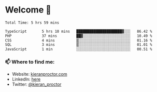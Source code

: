 # Welcome 🦘

<!--START_SECTION:waka-->

```txt
Total Time: 5 hrs 59 mins

TypeScript       5 hrs 10 mins   █████████████████████▓░░░   86.42 %
PHP              37 mins         ██▓░░░░░░░░░░░░░░░░░░░░░░   10.49 %
CSS              4 mins          ▒░░░░░░░░░░░░░░░░░░░░░░░░   01.16 %
SQL              3 mins          ▒░░░░░░░░░░░░░░░░░░░░░░░░   01.01 %
JavaScript       1 min           ░░░░░░░░░░░░░░░░░░░░░░░░░   00.51 %
```

<!--END_SECTION:waka-->

### 📫 Where to find me:

-   Website: [kieranproctor.com](https://kieranproctor.com/)
-   LinkedIn: [here](https://www.linkedin.com/in/kieran-proctor-086b5a159/)
-   Twitter: [@kieran_proctor](https://twitter.com/kieran_proctor)
